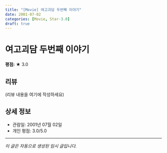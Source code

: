 ```yaml
---
title: "[Movie] 여고괴담 두번째 이야기"
date: 2001-07-02
categories: [Movie, Star-3.0]
draft: true
---
```


# 여고괴담 두번째 이야기

**평점:** ★ 3.0

## 리뷰

(리뷰 내용을 여기에 작성하세요)

## 상세 정보

- 관람일: 2001년 07월 02일
- 개인 평점: 3.0/5.0

---

*이 글은 자동으로 생성된 임시 글입니다.*
